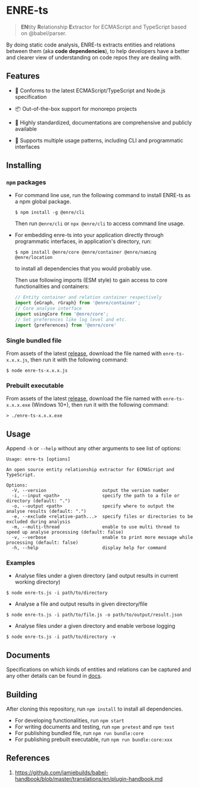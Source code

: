 # ENRE-ts

> **EN**tity **R**elationship **E**xtractor for ECMAScript and
> TypeScript based on @babel/parser.

By doing static code analysis, ENRE-ts extracts entities and
relations between them (aka **code dependencies**), to help
developers have a better and clearer view of understanding on
code repos they are dealing with.

## Features

* 📃 Conforms to the latest ECMAScript/TypeScript and Node.js
  specification

* 📦 Out-of-the-box support for monorepo projects

* 📐 Highly standardized, documentations are comprehensive and
  publicly available

* 🔌 Supports multiple usage patterns, including CLI and
  programmatic interfaces

## Installing

### `npm` packages

* For command line use, run the following command to install
  ENRE-ts as a npm global package.

    ```shell
    $ npm install -g @enre/cli
    ```

  Then run `@enre/cli` or `npx @enre/cli` to access command line
  usage.


* For embedding enre-ts into your application directly through
  programmatic interfaces, in application's directory, run:

    ```shell
    $ npm install @enre/core @enre/container @enre/naming @enre/location
    ```

  to install all dependencies that you would probably use.

  Then use following imports (ESM style) to gain access to core
  functionalities and containers:

    ```js
    // Entity container and relation container respectively
    import {eGraph, rGraph} from '@enre/container';
    // Core analyse interface
    import usingCore from '@enre/core';
    // Set preferences like log level and etc.
    import {preferences} from '@enre/core'
    ```

### Single bundled file

From assets of the
latest [release](https://github.com/xjtu-enre/ENRE-ts/releases),
download the file named with `enre-ts-x.x.x.js`, then run it with
the following command:

```shell
$ node enre-ts-x.x.x.js
```

### Prebuilt executable

From assets of the
latest [release](https://github.com/xjtu-enre/ENRE-ts/releases),
download the file named with `enre-ts-x.x.x.exe` (Windows 10+),
then run it with the following command:

```shell
> ./enre-ts-x.x.x.exe
```

## Usage

Append `-h` or `--help` without any other arguments to see list
of options:

```text
Usage: enre-ts [options]

An open source entity relationship extractor for ECMAScript and TypeScript.

Options:
  -V, --version                     output the version number
  -i, --input <path>                specify the path to a file or directory (default: ".")
  -o, --output <path>               specify where to output the analyse results (default: ".")
  -e, --exclude <relative-path...>  specify files or directories to be excluded during analysis
  -m, --multi-thread                enable to use multi thread to speed up analyse processing (default: false)
  -v, --verbose                     enable to print more message while processing (default: false)
  -h, --help                        display help for command

```

### Examples

* Analyse files under a given directory (and output results in
  current working directory)

```shell
$ node enre-ts.js -i path/to/directory
```

* Analyse a file and output results in given directory/file

```shell
$ node enre-ts.js -i path/to/file.js -o path/to/output/result.json
```

* Analyse files under a given directory and enable verbose
  logging

```shell
$ node enre-ts.js -i path/to/directory -v
```

## Documents

Specifications on which kinds of entities and relations can be
captured and any other details can be found
in [docs](docs/README.md).

## Building

After cloning this repository, run `npm install` to install all
dependencies.

* For developing functionalities, run `npm start`
* For writing documents and testing, run `npm pretest`
  and `npm test`
* For publishing bundled file, run `npm run bundle:core`
* For publishing prebuilt executable,
  run `npm run bundle:core:xxx`

## References

1. https://github.com/jamiebuilds/babel-handbook/blob/master/translations/en/plugin-handbook.md

